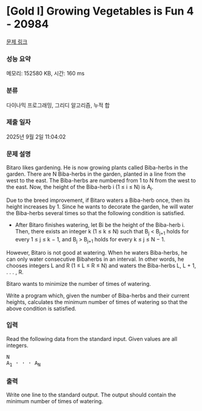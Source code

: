 # [Gold I] Growing Vegetables is Fun 4 - 20984 

[문제 링크](https://www.acmicpc.net/problem/20984) 

### 성능 요약

메모리: 152580 KB, 시간: 160 ms

### 분류

다이나믹 프로그래밍, 그리디 알고리즘, 누적 합

### 제출 일자

2025년 9월 2일 11:04:02

### 문제 설명

<p>Bitaro likes gardening. He is now growing plants called Biba-herbs in the garden. There are N Biba-herbs in the garden, planted in a line from the west to the east. The Biba-herbs are numbered from 1 to N from the west to the east. Now, the height of the Biba-herb i (1 ≤ i ≤ N) is A<sub>i</sub>.</p>

<p>Due to the breed improvement, if Bitaro waters a Biba-herb once, then its height increases by 1. Since he wants to decorate the garden, he will water the Biba-herbs several times so that the following condition is satisfied.</p>

<ul>
	<li>After Bitaro finishes watering, let Bi be the height of the Biba-herb i. Then, there exists an integer k (1 ≤ k ≤ N) such that B<sub>j</sub> < B<sub>j+1</sub> holds for every 1 ≤ j ≤ k − 1, and B<sub>j</sub> > B<sub>j+1</sub> holds for every k ≤ j ≤ N − 1.</li>
</ul>

<p>However, Bitaro is not good at watering. When he waters Biba-herbs, he can only water consecutive Bibaherbs in an interval. In other words, he chooses integers L and R (1 ≤ L ≤ R ≤ N) and waters the Biba-herbs L, L + 1, . . . , R.</p>

<p>Bitaro wants to minimize the number of times of watering.</p>

<p>Write a program which, given the number of Biba-herbs and their current heights, calculates the minimum number of times of watering so that the above condition is satisfied.</p>

### 입력 

 <p>Read the following data from the standard input. Given values are all integers.</p>

<pre>N
A<sub>1</sub> · · · A<sub>N</sub></pre>

### 출력 

 <p>Write one line to the standard output. The output should contain the minimum number of times of watering.</p>

